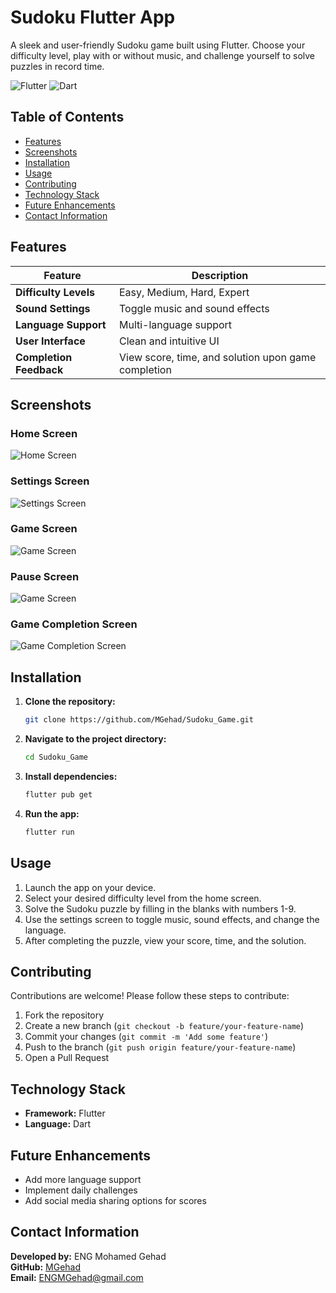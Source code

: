# Sudoku Flutter App

A sleek and user-friendly Sudoku game built using Flutter. Choose your difficulty level, play with or without music, and challenge yourself to solve puzzles in record time.

![Flutter](https://img.shields.io/badge/Flutter-02569B?style=for-the-badge&logo=flutter&logoColor=white)
![Dart](https://img.shields.io/badge/Dart-0175C2?style=for-the-badge&logo=dart&logoColor=white)

## Table of Contents

- [Features](#features)
- [Screenshots](#screenshots)
- [Installation](#installation)
- [Usage](#usage)
- [Contributing](#contributing)
- [Technology Stack](#technology-stack)
- [Future Enhancements](#future-enhancements)
- [Contact Information](#contact-information)

## Features

| Feature                        | Description                                          |
| ------------------------------ | ---------------------------------------------------- |
| **Difficulty Levels**          | Easy, Medium, Hard, Expert                           |
| **Sound Settings**             | Toggle music and sound effects                       |
| **Language Support**           | Multi-language support                               |
| **User Interface**             | Clean and intuitive UI                               |
| **Completion Feedback**        | View score, time, and solution upon game completion  |

## Screenshots

### Home Screen
![Home Screen](screenshots/home_screen.png)

### Settings Screen
![Settings Screen](screenshots/settings_screen.png)

### Game Screen
![Game Screen](screenshots/game_screen.png)

### Pause Screen
![Game Screen](screenshots/pause_screen.png)

### Game Completion Screen
![Game Completion Screen](screenshots/results_screen.png)


## Installation

1. **Clone the repository:**
   ```sh
   git clone https://github.com/MGehad/Sudoku_Game.git
   ```

2. **Navigate to the project directory:**
   ```sh
   cd Sudoku_Game
   ```

3. **Install dependencies:**
   ```sh
   flutter pub get
   ```

4. **Run the app:**
   ```sh
   flutter run
   ```
  

## Usage

1. Launch the app on your device.
2. Select your desired difficulty level from the home screen.
3. Solve the Sudoku puzzle by filling in the blanks with numbers 1-9.
4. Use the settings screen to toggle music, sound effects, and change the language.
5. After completing the puzzle, view your score, time, and the solution.

## Contributing

Contributions are welcome! Please follow these steps to contribute:

1. Fork the repository
2. Create a new branch (`git checkout -b feature/your-feature-name`)
3. Commit your changes (`git commit -m 'Add some feature'`)
4. Push to the branch (`git push origin feature/your-feature-name`)
5. Open a Pull Request

## Technology Stack

- **Framework:** Flutter
- **Language:** Dart

## Future Enhancements

- Add more language support
- Implement daily challenges
- Add social media sharing options for scores

## Contact Information

**Developed by:** ENG Mohamed Gehad  
**GitHub:** [MGehad](https://github.com/MGehad)  
**Email:** [ENGMGehad@gmail.com](mailto:ENGMGehad@gmail.com)
